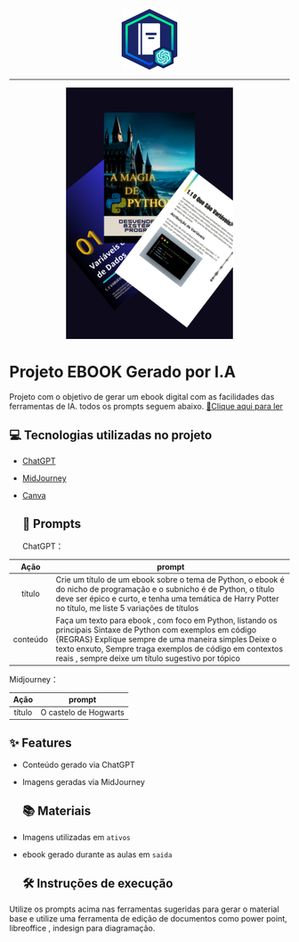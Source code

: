 <p align="center">
    <img width="100" src="ativos/banner.png">
</p>

-----------

<p align="center">
<img 
    src="/ativos/montagem.png"
    width="300"  
/>
</p>

# Projeto EBOOK Gerado por I.A

Projeto com o objetivo de gerar um ebook digital com as facilidades das ferramentas de IA. todos os prompts
seguem abaixo.
<a href="https://github.com/MartinsRoni/ebook-with-ia/blob/main/saida/Ebook-with-ia.pdf" title="View PDF now"> 📕Clique aqui para ler</a>

## 💻 Tecnologias utilizadas no projeto

- [ChatGPT](https://chat.openai.com/) 
- [MidJourney](https://www.midjourney.com/app/)
- [Canva](https://www.canva.com/)

  ## 🧠 Prompts

  ChatGPT：

|   Ação   | prompt                                                                                                                                                                                                                                                                         |
| :------: | ------------------------------------------------------------------------------------------------------------------------------------------------------------------------------------------------------------------------------------------------------------------------------ |
|  título  | Crie um título de um ebook sobre o tema de Python, o ebook é do nicho de programação e o subnicho é de Python, o título deve ser épico e curto, e tenha uma temática de Harry Potter no título, me liste 5 variações de títulos                                                        |
| conteúdo | Faça um texto para ebook , com foco em Python, listando os principais Sintaxe de Python com exemplos em código {REGRAS} Explique sempre de uma maneira simples Deixe o texto enxuto, Sempre traga exemplos de código em contextos reais , sempre deixe um título sugestivo por tópico |

Midjourney：

|  Ação  | prompt                                                                                 |
| :----: | -------------------------------------------------------------------------------------- |
| título | O castelo de Hogwarts |

## ✨ Features

- Conteúdo gerado via ChatGPT
- Imagens geradas via MidJourney

  ## 📚 Materiais

- Imagens utilizadas em `ativos`
- ebook gerado durante as aulas em `saida`

  ## 🛠️ Instruções de execução

Utilize os prompts acima nas ferramentas sugeridas para gerar o material base e utilize uma ferramenta de edição de documentos como power point, libreoffice , indesign para diagramação.




